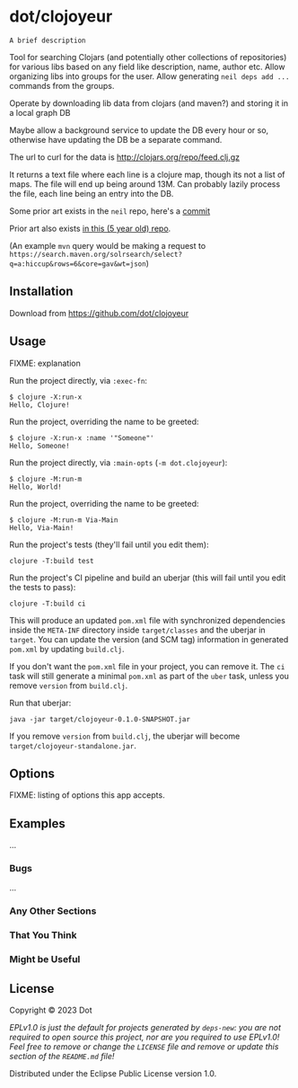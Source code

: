 # dot/clojoyeur

`A brief description`

Tool for searching Clojars (and potentially other collections of repositories) for various libs based on any field like description, name, author etc.
Allow organizing libs into groups for the user.
Allow generating `neil deps add ...` commands from the groups.

Operate by downloading lib data from clojars (and maven?) and storing it in a local graph DB

Maybe allow a background service to update the DB every hour or so, otherwise have updating the DB be a separate command.

The url to curl for the data is <http://clojars.org/repo/feed.clj.gz>

It returns a text file where each line is a clojure map, though its not a list of maps. The file will end up being around 13M. Can probably lazily process the file, each line being an entry into the DB.

Some prior art exists in the `neil` repo, here's a [commit](<https://github.com/babashka/neil/blob/d7e7c61d7849c9bfd052b81defa38b051f4d4f0e/src/babashka/neil.clj#L68>)

Prior art also exists [in this (5 year old) repo](https://github.com/hagmonk/find-deps).

(An example `mvn` query would be making a request to `https://search.maven.org/solrsearch/select?q=a:hiccup&rows=6&core=gav&wt=json`)

## Installation

Download from <https://github.com/dot/clojoyeur>

## Usage

FIXME: explanation

Run the project directly, via `:exec-fn`:

    $ clojure -X:run-x
    Hello, Clojure!

Run the project, overriding the name to be greeted:

    $ clojure -X:run-x :name '"Someone"'
    Hello, Someone!

Run the project directly, via `:main-opts` (`-m dot.clojoyeur`):

    $ clojure -M:run-m
    Hello, World!

Run the project, overriding the name to be greeted:

    $ clojure -M:run-m Via-Main
    Hello, Via-Main!

Run the project's tests (they'll fail until you edit them):

    clojure -T:build test

Run the project's CI pipeline and build an uberjar (this will fail until you edit the tests to pass):

    clojure -T:build ci

This will produce an updated `pom.xml` file with synchronized dependencies inside the `META-INF`
directory inside `target/classes` and the uberjar in `target`. You can update the version (and SCM tag)
information in generated `pom.xml` by updating `build.clj`.

If you don't want the `pom.xml` file in your project, you can remove it. The `ci` task will
still generate a minimal `pom.xml` as part of the `uber` task, unless you remove `version`
from `build.clj`.

Run that uberjar:

    java -jar target/clojoyeur-0.1.0-SNAPSHOT.jar

If you remove `version` from `build.clj`, the uberjar will become `target/clojoyeur-standalone.jar`.

## Options

FIXME: listing of options this app accepts.

## Examples

...

### Bugs

...

### Any Other Sections

### That You Think

### Might be Useful

## License

Copyright © 2023 Dot

_EPLv1.0 is just the default for projects generated by `deps-new`: you are not_
_required to open source this project, nor are you required to use EPLv1.0!_
_Feel free to remove or change the `LICENSE` file and remove or update this_
_section of the `README.md` file!_

Distributed under the Eclipse Public License version 1.0.
